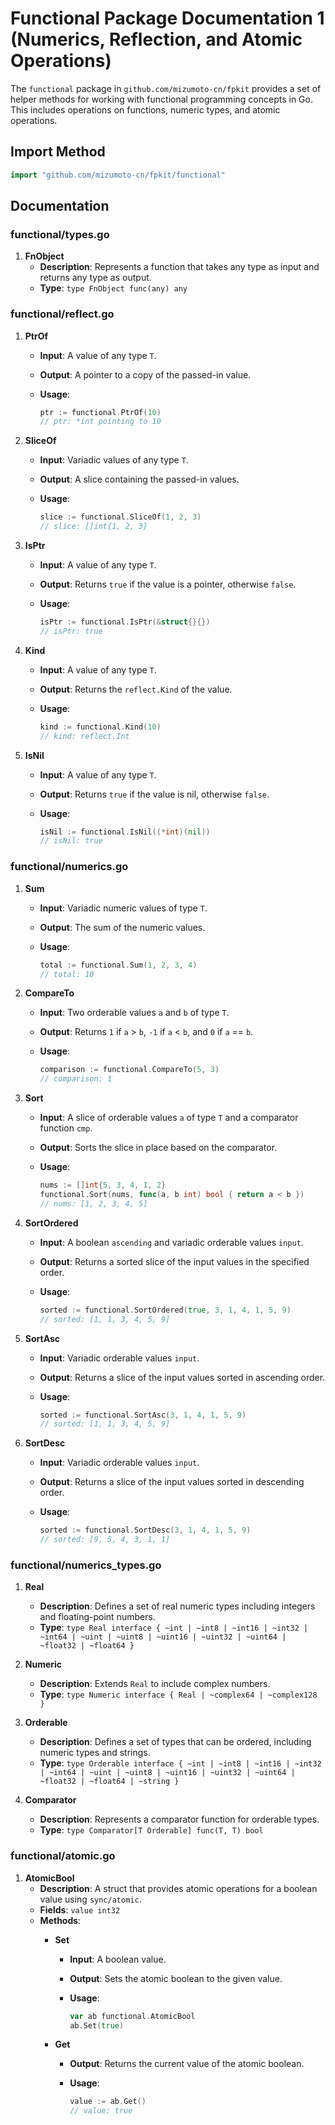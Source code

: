 # Functional Package Documentation 1 (Numerics, Reflection, and Atomic Operations)

The `functional` package in `github.com/mizumoto-cn/fpkit` provides a set of helper methods for working with functional programming concepts in Go. This includes operations on functions, numeric types, and atomic operations.

## Import Method

```go
import "github.com/mizumoto-cn/fpkit/functional"
```

## Documentation

### functional/types.go

1. **FnObject**
   - **Description**: Represents a function that takes any type as input and returns any type as output.
   - **Type**: `type FnObject func(any) any`

### functional/reflect.go

1. **PtrOf**
   - **Input**: A value of any type `T`.
   - **Output**: A pointer to a copy of the passed-in value.
   - **Usage**:

     ```go
     ptr := functional.PtrOf(10)
     // ptr: *int pointing to 10
     ```

2. **SliceOf**
   - **Input**: Variadic values of any type `T`.
   - **Output**: A slice containing the passed-in values.
   - **Usage**:

     ```go
     slice := functional.SliceOf(1, 2, 3)
     // slice: []int{1, 2, 3}
     ```

3. **IsPtr**
   - **Input**: A value of any type `T`.
   - **Output**: Returns `true` if the value is a pointer, otherwise `false`.
   - **Usage**:

     ```go
     isPtr := functional.IsPtr(&struct{}{})
     // isPtr: true
     ```

4. **Kind**
   - **Input**: A value of any type `T`.
   - **Output**: Returns the `reflect.Kind` of the value.
   - **Usage**:

     ```go
     kind := functional.Kind(10)
     // kind: reflect.Int
     ```

5. **IsNil**
   - **Input**: A value of any type `T`.
   - **Output**: Returns `true` if the value is nil, otherwise `false`.
   - **Usage**:

     ```go
     isNil := functional.IsNil((*int)(nil))
     // isNil: true
     ```

### functional/numerics.go

1. **Sum**
   - **Input**: Variadic numeric values of type `T`.
   - **Output**: The sum of the numeric values.
   - **Usage**:

     ```go
     total := functional.Sum(1, 2, 3, 4)
     // total: 10
     ```

2. **CompareTo**
   - **Input**: Two orderable values `a` and `b` of type `T`.
   - **Output**: Returns `1` if `a` > `b`, `-1` if `a` < `b`, and `0` if `a` == `b`.
   - **Usage**:

     ```go
     comparison := functional.CompareTo(5, 3)
     // comparison: 1
     ```

3. **Sort**
   - **Input**: A slice of orderable values `a` of type `T` and a comparator function `cmp`.
   - **Output**: Sorts the slice in place based on the comparator.
   - **Usage**:

     ```go
     nums := []int{5, 3, 4, 1, 2}
     functional.Sort(nums, func(a, b int) bool { return a < b })
     // nums: [1, 2, 3, 4, 5]
     ```

4. **SortOrdered**
   - **Input**: A boolean `ascending` and variadic orderable values `input`.
   - **Output**: Returns a sorted slice of the input values in the specified order.
   - **Usage**:

     ```go
     sorted := functional.SortOrdered(true, 3, 1, 4, 1, 5, 9)
     // sorted: [1, 1, 3, 4, 5, 9]
     ```

5. **SortAsc**
   - **Input**: Variadic orderable values `input`.
   - **Output**: Returns a slice of the input values sorted in ascending order.
   - **Usage**:

     ```go
     sorted := functional.SortAsc(3, 1, 4, 1, 5, 9)
     // sorted: [1, 1, 3, 4, 5, 9]
     ```

6. **SortDesc**
   - **Input**: Variadic orderable values `input`.
   - **Output**: Returns a slice of the input values sorted in descending order.
   - **Usage**:

     ```go
     sorted := functional.SortDesc(3, 1, 4, 1, 5, 9)
     // sorted: [9, 5, 4, 3, 1, 1]
     ```

### functional/numerics_types.go

1. **Real**
   - **Description**: Defines a set of real numeric types including integers and floating-point numbers.
   - **Type**: `type Real interface { ~int | ~int8 | ~int16 | ~int32 | ~int64 | ~uint | ~uint8 | ~uint16 | ~uint32 | ~uint64 | ~float32 | ~float64 }`

2. **Numeric**
   - **Description**: Extends `Real` to include complex numbers.
   - **Type**: `type Numeric interface { Real | ~complex64 | ~complex128 }`

3. **Orderable**
   - **Description**: Defines a set of types that can be ordered, including numeric types and strings.
   - **Type**: `type Orderable interface { ~int | ~int8 | ~int16 | ~int32 | ~int64 | ~uint | ~uint8 | ~uint16 | ~uint32 | ~uint64 | ~float32 | ~float64 | ~string }`

4. **Comparator**
   - **Description**: Represents a comparator function for orderable types.
   - **Type**: `type Comparator[T Orderable] func(T, T) bool`

### functional/atomic.go

1. **AtomicBool**
   - **Description**: A struct that provides atomic operations for a boolean value using `sync/atomic`.
   - **Fields**: `value int32`
   - **Methods**:
     - **Set**
       - **Input**: A boolean value.
       - **Output**: Sets the atomic boolean to the given value.
       - **Usage**:

         ```go
         var ab functional.AtomicBool
         ab.Set(true)
         ```

     - **Get**
       - **Output**: Returns the current value of the atomic boolean.
       - **Usage**:

         ```go
         value := ab.Get()
         // value: true
         ```
